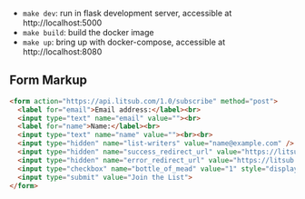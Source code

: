 - `make dev`: run in flask development server, accessible at http://localhost:5000
- `make build`: build the docker image
- `make up`: bring up with docker-compose, accessible at http://localhost:8080

## Form Markup

```html
<form action="https://api.litsub.com/1.0/subscribe" method="post">
  <label for="email">Email address:</label><br>
  <input type="text" name="email" value=""><br>
  <label for="name">Name:</label><br>
  <input type="text" name="name" value=""><br><br>
  <input type="hidden" name="list-writers" value="name@example.com" />
  <input type="hidden" name="success_redirect_url" value="https://litsub.com/subscribe-success.html">
  <input type="hidden" name="error_redirect_url" value="https://litsub.com/subscribe-error.html">
  <input type="checkbox" name="bottle_of_mead" value="1" style="display:none !important" tabindex="-1" autocomplete="off">
  <input type="submit" value="Join the List">
</form>
```
